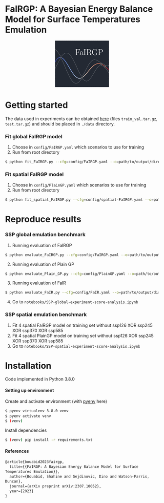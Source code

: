 # FaIRGP: A Bayesian Energy Balance Model for Surface Temperatures Emulation


<p align="center">
  <img width="35%" src="docs/img/fairgp-logo.png"/>
</p>


# Getting started

The data used in experiments can be obtained [here](https://zenodo.org/record/7064308) (files `train_val.tar.gz`, `test.tar.gz`) and should be placed in `./data` directory.


### Fit global FaIRGP model
1. Choose in `config/FaIRGP.yaml` which scenarios to use for training
2. Run from root directory
```bash
$ python fit_FaIRGP.py --cfg=config/FaIRGP.yaml --o=path/to/output/directory
```

### Fit spatial FaIRGP model
1. Choose in `config/PlainGP.yaml` which scenarios to use for training
2. Run from root directory
```bash
$ python fit_spatial_FaIRGP.py --cfg=config/spatial-FaIRGP.yaml --o=path/to/output/directory
```


# Reproduce results

### SSP global emulation benchmark

1. Running evaluation of FaIRGP
```bash
$ python evaluate_FaIRGP.py --cfg=config/FaIRGP.yaml --o=path/to/output/directory
```

2. Running evaluation of Plain GP
```bash
$ python evaluate_Plain_GP.py --cfg=config/PlainGP.yaml --o=path/to/output/directory
```

3. Running evaluation of FaIR
```bash
$ python evaluate_FaIR.py --cfg=config/FaIR.yaml --o=path/to/output/directory
```

4. Go to `notebooks/SSP-global-experiment-score-analysis.ipynb`


### SSP spatial emulation benchmark

1. Fit 4 spatial FaIRGP model on training set without ssp126 XOR ssp245 XOR ssp370 XOR ssp585
2. Fit 4 spatial PlainGP model on training set without ssp126 XOR ssp245 XOR ssp370 XOR ssp585
3. Go to `notebooks/SSP-spatial-experiment-score-analysis.ipynb`





# Installation

Code implemented in Python 3.8.0

#### Setting up environment

Create and activate environment (with [pyenv](https://www.devopsroles.com/install-pyenv/) here)
```bash
$ pyenv virtualenv 3.8.0 venv
$ pyenv activate venv
$ (venv)
```

Install dependencies
```bash
$ (venv) pip install -r requirements.txt
```

#### References
```
@article{bouabid2023fairgp,
  title={{FaIRGP: A Bayesian Energy Balance Model for Surface Temperatures Emulation}},
  author={Bouabid, Shahine and Sejdinovic, Dino and Watson-Parris, Duncan},
  journal={arXiv preprint arXiv:2307.10052},
  year={2023}
}
```

